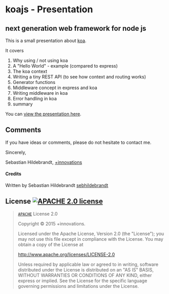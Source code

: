 # koajs - Presentation
## next generation web framework for node js

This is a small presentation about [koa](http://koajs.com). 

It covers

1. Why using / not using koa
2. A "Hello World" - example (compared to express)
3. The koa context 
4. Writing a tiny REST API (to see how context and routing works)
5. Generator functions
6. Middleware concept in express and koa
7. Writing middleware in koa
8. Error handling in koa
9. summary

You can [view the presentation here](https://www.plus-innovations.com/presentations/koajs).

## Comments

If you have ideas or comments, please do not hesitate to contact me.

Sincerely,

Sebastian Hildebrandt, [+innovations](http://www.plus-innovations.com)

#### Credits

Written by Sebastian Hildebrandt [sebhildebrandt](https://github.com/sebhildebrandt)

## License [![APACHE 2.0 license][license-img]][license-url]

>[`APACHE`][license-url] License 2.0
>
>Copyright &copy; 2015 +innovations.
>
>Licensed under the Apache License, Version 2.0 (the "License");
>you may not use this file except in compliance with the License.
>You may obtain a copy of the License at
>
>    http://www.apache.org/licenses/LICENSE-2.0
>
>Unless required by applicable law or agreed to in writing, software
>distributed under the License is distributed on an "AS IS" BASIS,
>WITHOUT WARRANTIES OR CONDITIONS OF ANY KIND, either express or implied.
>See the License for the specific language governing permissions and
>limitations under the License.

[license-url]: https://github.com/sebhildebrandt/presentation_koajs/blob/master/LICENSE
[license-img]: https://img.shields.io/badge/license-APACHE-blue.svg?style=flat-square
